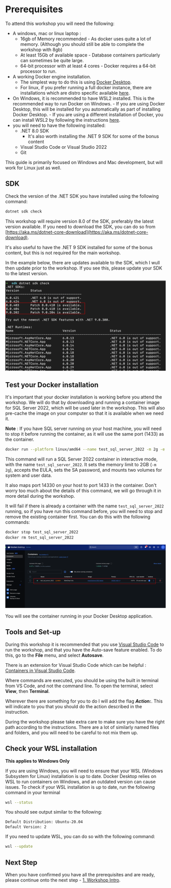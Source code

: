 # Prerequisites

To attend this workshop you will need the following:

- A windows, mac or linux laptop :
    - 16gb of Memory recommended - As docker uses quite a lot of memory. (Although you should still be able to complete the workshop with 8gb)
    - At least 15Gb of available space - Database containers particularly can sometimes be quite large.
    - 64-bit processor with at least 4 cores - Docker requires a 64-bit processor to run.
- A working Docker engine installation. 
    - The simplest way to do this is using [Docker Desktop](https://docs.docker.com/get-docker/).
    - For linux, if you prefer running a full docker instance, there are installations which are distro specific available [here](https://docs.docker.com/desktop/linux/install/).
- On Windows, it is recommended to have WSL2 installed. This is the recommended way to run Docker on Windows. 
        - If you are using Docker Desktop, this will be installed for you automatically as part of installing Docker Desktop.
        - If you are using a different installation of Docker, you can install WSL2 by following the instructions [here](https://docs.microsoft.com/en-us/windows/wsl/install).
- you will need to have the following installed:
    - .NET 8.0 SDK
        - It's also worth installing the .NET 9 SDK for some of the bonus content
    - Visual Studio Code or Visual Studio 2022
    - Git

This guide is primarily focused on Windows and Mac development, but will work for Linux just as well. 

## SDK

Check the version of the .NET SDK you have installed using the following command:

```bash
dotnet sdk check
```

This workshop will require version 8.0 of the SDK, preferably the latest version available. If you need to download the SDK, you can do so from [https://aka.ms/dotnet-core-download](https://aka.ms/dotnet-core-download).

It's also useful to have the .NET 9 SDK installed for some of the bonus content, but this is not required for the main workshop.

In the example below, there are updates available to the SDK, which I wull then update prior to the workshop. If you see this, please update your SDK to the latest version.

![sdk-check](/media/1_sdk_check.png)


## Test your Docker installation

It's important that your docker installation is working before you attend the workshop. We will do that by downloading and running a container image for SQL Server 2022, which will be used later in the workshop. This will also pre-cache the image on your computer so that it is available when we need it.

**Note** : If you have SQL server running on your host machine, you will need to stop it before running the container, as it will use the same port (1433) as the container. 

```bash
docker run --platform linux/amd64 --name test_sql_server_2022 -m 2g -e 'ACCEPT_EULA=Y' -e 'MSSQL_SA_PASSWORD=SQL_PassW0rd@1234' -p 14330:1433 mcr.microsoft.com/mssql/server:2022-latest
```

This command will run a SQL Server 2022 container in interactive mode, with the name `test_sql_server_2022`. It sets the memory limit to 2GB (`-m 2g`), accepts the EULA, sets the SA password, and mounts two volumes for system and user data.

It also maps port 14330 on your host to port 1433 in the container. Don't worry too much about the details of this command, we will go through it in more detail during the workshop.

It will fail if there is already a container with the name `test_sql_server_2022` running, so if you have run this command before, you will need to stop and remove the existing container first. You can do this with the following commands:

```bash
docker stop test_sql_server_2022
docker rm test_sql_server_2022
```



![Test Docker is running and you can start a SQL server](/media/Docker_Test.png)

You will see the container running in your Docker Desktop application. 

## Tools and Set-up

During this workshop it is recommended that you use [Visual Studio Code](https://code.visualstudio.com/) to run the workshop, and that you have the Auto-save feature enabled. To do this, go to the **File** menu, and select **Autosave**.

There is an extension for Visual Studio Code which can be helpful : [Containers in Visual Studio Code](https://code.visualstudio.com/docs/containers/overview).

Where commands are executed, you should be using the built in terminal from VS Code, and not the command line. To open the terminal, select **View**, then **Terminal**.

Wherever there are something for you to do I will add the flag ***Action:***. This will indicate to you that you should do the action described in the instruction.

During the workshop please take extra care to make sure you have the right path according to the instructions. There are a lot of similarly named files and folders, and you will need to be careful to not mix them up.

## Check your WSL installation

**This applies to Windows Only**

If you are using Windows, you will need to ensure that your WSL (Windows Subsystem for Linux) installation is up to date. Docker Desktop relies on WSL to run containers on Windows, and an outdated version can cause issues. To check if your WSL installation is up to date, run the following command in your terminal

```bash 
wsl --status
```

You should see output similar to the following:

```
Default Distribution: Ubuntu-20.04
Default Version: 2
```

If you need to update WSL, you can do so with the following command:

```bash 
wsl --update
```

## Next Step

When you have confirmed you have all the prerequisites and are ready, please continue onto the next step - [1. Workshop Intro](1-Workshop-Intro.md).
